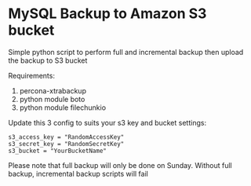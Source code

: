 # MySQL Backup to Amazon S3 bucket

Simple python script to perform full and incremental backup then upload the backup to S3 bucket

Requirements:

1. percona-xtrabackup
2. python module boto
3. python module filechunkio

Update this 3 config to suits your s3 key and bucket settings:

    s3_access_key = "RandomAccessKey"
    s3_secret_key = "RandomSecretKey"
    s3_bucket = "YourBucketName"

Please note that full backup will only be done on Sunday. Without full backup, incremental backup scripts will fail
